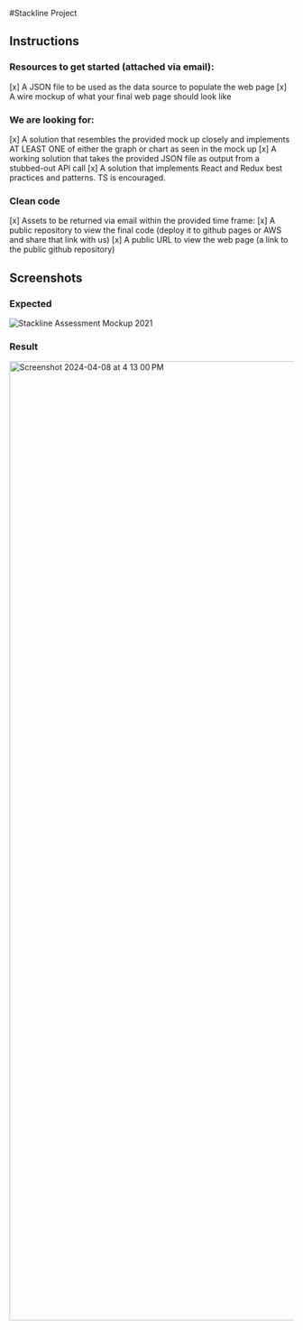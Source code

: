 #Stackline Project

## Instructions

### Resources to get started (attached via email):

[x] A JSON file to be used as the data source to populate the web page
[x] A wire mockup of what your final web page should look like

### We are looking for:

[x] A solution that resembles the provided mock up closely and implements AT LEAST ONE of either the graph or chart as seen in the mock up
[x] A working solution that takes the provided JSON file as output from a stubbed-out API call
[x] A solution that implements React and Redux best practices and patterns. TS is encouraged.

### Clean code

[x] Assets to be returned via email within the provided time frame:
[x] A public repository to view the final code (deploy it to github pages or AWS and share that link with us)
[x] A public URL to view the web page (a link to the public github repository)

## Screenshots

### Expected

![Stackline Assessment Mockup 2021](https://github.com/aakash-01-1996/project/assets/129121618/436c6f12-0aac-4966-8a12-b1f9b6b7af05)

### Result

<img width="1701" alt="Screenshot 2024-04-08 at 4 13 00 PM" src="https://github.com/aakash-01-1996/project/assets/129121618/31425792-57de-4f1d-973c-6848d20ff66e">
